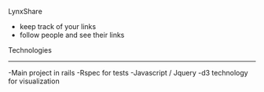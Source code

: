 LynxShare
- keep track of your links
- follow people and see their links


Technologies
____________
-Main project in rails
-Rspec for tests
-Javascript / Jquery
-d3 technology for visualization
